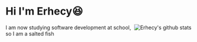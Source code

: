 
# Hi I'm Erhecy😆
<img align="right" src="https://github-readme-stats.vercel.app/api?username=ERHECY&show_icons=true&icon_color=0366d6&bg_color=ffffff&hide_title=true&hide=contribs&include_all_commits=true" alt="Erhecy's github stats"/>
I am now studying software development at school, so I am a salted fish
